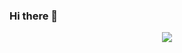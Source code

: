 ### Hi there 👋
<div id="header" align="center">
   <source media="(prefers-color-scheme: dark)" srcset="https://data.whicdn.com/images/97132081/original.gif">
   <source media="(prefers-color-scheme: light)" srcset="https://i.gifer.com/FPcs.gif">
   <img src="https://data.whicdn.com/images/97132081/original.gif"/>
</div>
<!--
**PlumEvo/PlumEvo** is a ✨ _special_ ✨ repository because its `README.md` (this file) appears on your GitHub profile.

Here are some ideas to get you started:

- 🔭 I’m currently working on ...
- 🌱 I’m currently learning ...
- 👯 I’m looking to collaborate on ...
- 🤔 I’m looking for help with ...
- 💬 Ask me about ...
- 📫 How to reach me: ...
- 😄 Pronouns: ...
- ⚡ Fun fact: ...
-->
